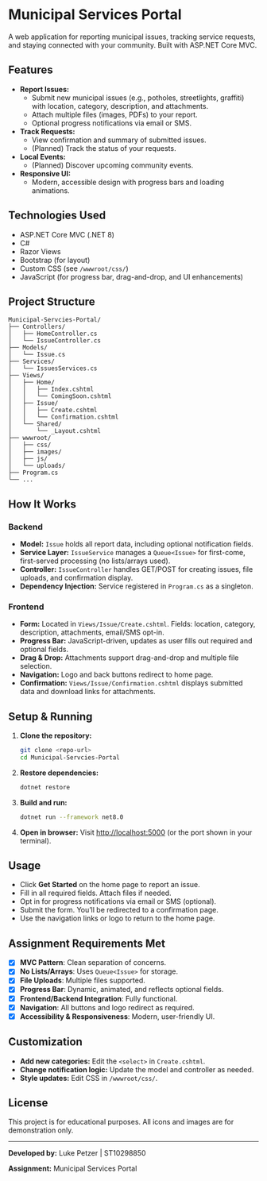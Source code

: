 # Municipal Services Portal

A web application for reporting municipal issues, tracking service requests, and staying connected with your community. Built with ASP.NET Core MVC.

## Features

- **Report Issues:**
  - Submit new municipal issues (e.g., potholes, streetlights, graffiti) with location, category, description, and attachments.
  - Attach multiple files (images, PDFs) to your report.
  - Optional progress notifications via email or SMS.
- **Track Requests:**
  - View confirmation and summary of submitted issues.
  - (Planned) Track the status of your requests.
- **Local Events:**
  - (Planned) Discover upcoming community events.
- **Responsive UI:**
  - Modern, accessible design with progress bars and loading animations.

## Technologies Used

- ASP.NET Core MVC (.NET 8)
- C#
- Razor Views
- Bootstrap (for layout)
- Custom CSS (see `/wwwroot/css/`)
- JavaScript (for progress bar, drag-and-drop, and UI enhancements)

## Project Structure

```
Municipal-Servcies-Portal/
├── Controllers/
│   ├── HomeController.cs
│   └── IssueController.cs
├── Models/
│   └── Issue.cs
├── Services/
│   └── IssuesServices.cs
├── Views/
│   ├── Home/
│   │   ├── Index.cshtml
│   │   └── ComingSoon.cshtml
│   ├── Issue/
│   │   ├── Create.cshtml
│   │   └── Confirmation.cshtml
│   └── Shared/
│       └── _Layout.cshtml
├── wwwroot/
│   ├── css/
│   ├── images/
│   ├── js/
│   └── uploads/
├── Program.cs
└── ...
```

## How It Works

### Backend
- **Model:** `Issue` holds all report data, including optional notification fields.
- **Service Layer:** `IssueService` manages a `Queue<Issue>` for first-come, first-served processing (no lists/arrays used).
- **Controller:** `IssueController` handles GET/POST for creating issues, file uploads, and confirmation display.
- **Dependency Injection:** Service registered in `Program.cs` as a singleton.

### Frontend
- **Form:** Located in `Views/Issue/Create.cshtml`. Fields: location, category, description, attachments, email/SMS opt-in.
- **Progress Bar:** JavaScript-driven, updates as user fills out required and optional fields.
- **Drag & Drop:** Attachments support drag-and-drop and multiple file selection.
- **Navigation:** Logo and back buttons redirect to home page.
- **Confirmation:** `Views/Issue/Confirmation.cshtml` displays submitted data and download links for attachments.

## Setup & Running

1. **Clone the repository:**
   ```bash
   git clone <repo-url>
   cd Municipal-Servcies-Portal
   ```
2. **Restore dependencies:**
   ```bash
   dotnet restore
   ```
3. **Build and run:**
   ```bash
   dotnet run --framework net8.0
   ```
4. **Open in browser:**
   Visit [http://localhost:5000](http://localhost:5000) (or the port shown in your terminal).

## Usage

- Click **Get Started** on the home page to report an issue.
- Fill in all required fields. Attach files if needed.
- Opt in for progress notifications via email or SMS (optional).
- Submit the form. You’ll be redirected to a confirmation page.
- Use the navigation links or logo to return to the home page.

## Assignment Requirements Met

- [x] **MVC Pattern**: Clean separation of concerns.
- [x] **No Lists/Arrays**: Uses `Queue<Issue>` for storage.
- [x] **File Uploads**: Multiple files supported.
- [x] **Progress Bar**: Dynamic, animated, and reflects optional fields.
- [x] **Frontend/Backend Integration**: Fully functional.
- [x] **Navigation**: All buttons and logo redirect as required.
- [x] **Accessibility & Responsiveness**: Modern, user-friendly UI.

## Customization

- **Add new categories:** Edit the `<select>` in `Create.cshtml`.
- **Change notification logic:** Update the model and controller as needed.
- **Style updates:** Edit CSS in `/wwwroot/css/`.

## License

This project is for educational purposes. All icons and images are for demonstration only.

---

**Developed by:** Luke Petzer | ST10298850

**Assignment:** Municipal Services Portal

